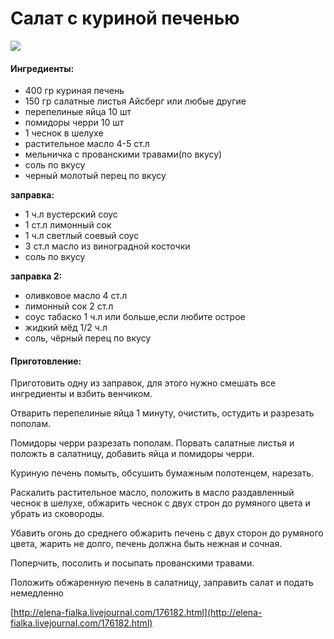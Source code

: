 # Салат с куриной печенью

![](https://s-media-cache-ak0.pinimg.com/564x/64/c0/af/64c0af3a9b3e08ee270a67f0a8ffd0f9.jpg)

#### Ингредиенты:

* 400 гр куриная печень
* 150 гр салатные листья Айсберг или любые другие
* перепелиные яйца 10 шт
* помидоры черри 10 шт
* 1 чеснок в шелухе
* растительное масло 4-5 ст.л
* мельничка с прованскими травами\(по вкусу\)
* соль по вкусу
* черный молотый перец по вкусу

**заправка:**

* 1 ч.л вустерский соус
* 1 ст.л лимонный сок
* 1 ч.л светлый соевый соус
* 3 ст.л масло из виноградной косточки
* соль по вкусу

**заправка 2:**

* оливковое масло 4 ст.л
* лимонный сок 2 ст.л
* соус табаско 1 ч.л или больше,если любите острое
* жидкий мёд 1/2 ч.л
* соль, чёрный перец по вкусу

#### Приготовление:

Приготовить одну из заправок, для этого нужно смешать все ингредиенты и взбить венчиком.

Отварить перепелиные яйца 1 минуту, очистить, остудить и разрезать пополам.

Помидоры черри разрезать пополам. Порвать салатные листья и положть в салатницу, добавить яйца и помидоры черри.

Куриную печень помыть, обсушить бумажным полотенцем, нарезать.

Раскалить растительное масло, положить в масло раздавленный чеснок в шелухе, обжарить чеснок с двух строн до румяного цвета и убрать из сковороды.

Убавить огонь до среднего обжарить печень с двух сторон до румяного цвета, жарить не долго, печень должна быть нежная и сочная.

Поперчить, посолить и посыпать прованскими травами.

Положить обжаренную печень в салатницу, заправить салат и подать немедленно

[http://elena-fialka.livejournal.com/176182.html](http://elena-fialka.livejournal.com/176182.html)

